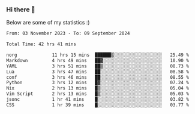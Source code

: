 ### Hi there 👋
Below are some of my statistics :)

<!--START_SECTION:waka-->

```txt
From: 03 November 2023 - To: 09 September 2024

Total Time: 42 hrs 41 mins

norg             11 hrs 15 mins  ██████▒░░░░░░░░░░░░░░░░░░   25.49 %
Markdown         4 hrs 49 mins   ██▓░░░░░░░░░░░░░░░░░░░░░░   10.90 %
YAML             3 hrs 51 mins   ██▒░░░░░░░░░░░░░░░░░░░░░░   08.73 %
Lua              3 hrs 47 mins   ██░░░░░░░░░░░░░░░░░░░░░░░   08.58 %
conf             3 hrs 46 mins   ██░░░░░░░░░░░░░░░░░░░░░░░   08.55 %
Python           3 hrs 12 mins   █▓░░░░░░░░░░░░░░░░░░░░░░░   07.24 %
Nix              2 hrs 13 mins   █▒░░░░░░░░░░░░░░░░░░░░░░░   05.04 %
Vim Script       2 hrs 13 mins   █▒░░░░░░░░░░░░░░░░░░░░░░░   05.03 %
jsonc            1 hr 41 mins    █░░░░░░░░░░░░░░░░░░░░░░░░   03.82 %
CSS              1 hr 39 mins    █░░░░░░░░░░░░░░░░░░░░░░░░   03.77 %
```

<!--END_SECTION:waka-->

<!--
**KlapenHz/KlapenHz** is a ✨ _special_ ✨ repository because its `README.md` (this file) appears on your GitHub profile.

Here are some ideas to get you started:

- 🔭 I’m currently working on ...
- 🌱 I’m currently learning ...
- 👯 I’m looking to collaborate on ...
- 🤔 I’m looking for help with ...
- 💬 Ask me about ...
- 📫 How to reach me: ...
- 😄 Pronouns: ...
- ⚡ Fun fact: ...
-->
